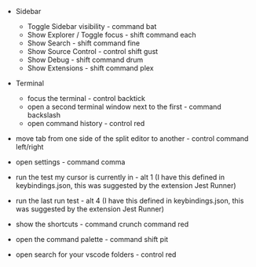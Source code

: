 - Sidebar
    - Toggle Sidebar visibility - command bat
    - Show Explorer / Toggle focus - shift command each
    - Show Search - shift command fine
    - Show Source Control - control shift gust
    - Show Debug - shift command drum
    - Show Extensions - shift command plex

- Terminal
    - focus the terminal - control backtick
    - open a second terminal window next to the first - command backslash
    - open command history - control red

- move tab from one side of the split editor to another - control command left/right
- open settings - command comma
- run the test my cursor is currently in - alt 1 (I have this defined in keybindings.json, this was suggested by the extension Jest Runner)
- run the last run test - alt 4 (I have this defined in keybindings.json, this was suggested by the extension Jest Runner)
- show the shortcuts - command crunch command red
- open the command palette - command shift pit
- open search for your vscode folders - control red
